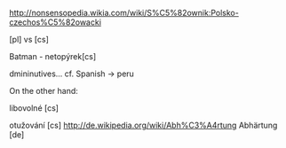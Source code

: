 http://nonsensopedia.wikia.com/wiki/S%C5%82ownik:Polsko-czechos%C5%82owacki

[pl] vs [cs]

Batman - netopýrek[cs]

dmininutives... cf. Spanish -> peru


On the other hand:

libovolné [cs]

otužování [cs] http://de.wikipedia.org/wiki/Abh%C3%A4rtung
Abhärtung [de]

